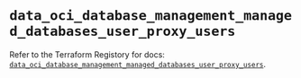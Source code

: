 # `data_oci_database_management_managed_databases_user_proxy_users`

Refer to the Terraform Registory for docs: [`data_oci_database_management_managed_databases_user_proxy_users`](https://registry.terraform.io/providers/oracle/oci/6.18.0/docs/data-sources/database_management_managed_databases_user_proxy_users).
